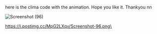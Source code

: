 here is the clima code with the animation.
Hope you like it.
Thankyou
nn


![Screenshot (96)](https://github.com/kapilnish/Climate-changing/assets/91783684/c75e1348-f81e-4235-9b47-a8d021f9e335)



https://i.postimg.cc/MpG2LXqv/Screenshot-96.png\


